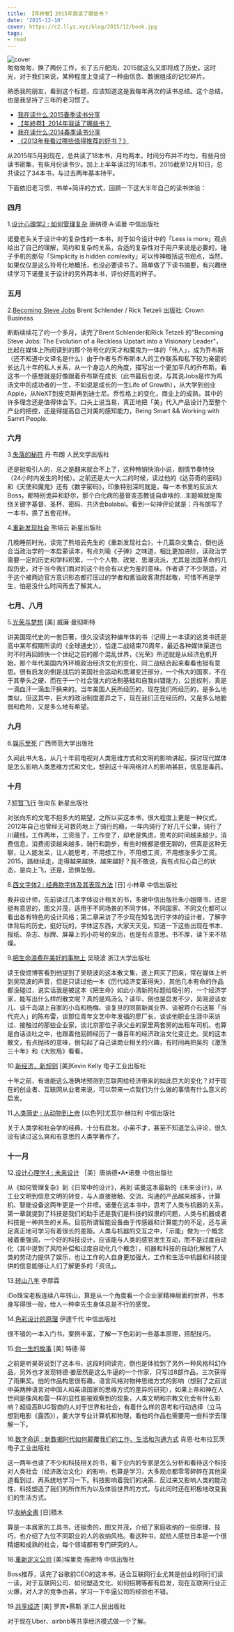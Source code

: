 ```yaml
---
title: 【年終卷】2015年我读了哪些书？
date: '2015-12-10'
cover: https://c2.llyz.xyz/blog/2015/12/book.jpg
tags:
- read
---
```


![cover](https://c2.llyz.xyz/blog/2015/12/book.jpg)  
匆匆匆匆，换了两份工作，长了五斤肥肉，2015就这么又即将成了历史。这时光，对于我们来说，某种程度上变成了一种由信息、数据组成的记忆碎片。

熟悉我的朋友，看到这个标题，应该知道这是我每年两次的读书总结。这个总结，也是我坚持了三年的老习惯了。

- [我在读什么:2015春季读书分享](https://luolei.org/what-i-read-in-2015-spring/)
- [【年終卷】2014年我读了哪些书？](https://luolei.org/what-i-read-in-2014/)
- [我在读什么:2014春季读书分享](https://luolei.org/what-i-read-in-2014-spring/)
- [《2013年我看过哪些值得推荐的好书？》](https://luolei.org/books-i-read-in-2013/)

从2015年5月到现在，总共读了18本书，月均两本，时间分布并不均匀，有些月份读书密集，有些月份读书少。加上上半年读过的16本书，2015截至12月10日，总共读过了34本书，与过去两年基本持平。

下面依旧老习惯，书单+简评的方式，回顾一下这大半年自己的读书体验：

### 四月

1.[设计心理学2 : 如何管理复杂](https://book.douban.com/subject/6750510/) 唐纳德·A·诺曼 中信出版社

诺曼老头关于设计中的复杂性的一本书，对于如今设计中的「Less is more」观点给出了自己的理解，简约和复杂的关系，合适的复杂性对于用户来说是必要的，锤子手机的那句「Simplicity is hidden comlexity」可以传神概括这书观点，当然，如果仅仅是这么符号化地概括，也没必要读书了。简单做了下读书摘要，有兴趣继续学习下诺曼关于设计的另外两本书，评价好高的样子。

### 五月

2.[Becoming Steve Jobs](https://book.douban.com/subject/26335642/) Brent Schlender / Rick Tetzeli 出版社: Crown Business

断断续续花了约一个多月，读完了Brent Schlender和Rick Tetzeli 的"Becoming Steve Jobs: The Evolution of a Reckless Upstart into a Visionary Leader"，比起在媒体上所阅读到的那个符号化的天才和魔鬼为一体的「伟人」，成为乔布斯（还不知道中文译名是什么）由于作者与乔布斯本人的工作联系和私下较为亲密的长达几十年的私人关系，从一个身边人的角度，描写出一个更加平凡的乔布斯。看这书一个感想就是好像跟着乔布斯在成长（此书最后也说，与其说Jobs是作为鸡汤文中的成功者的一生，不如说是成长的一生Life of Growth），从大学到创业Apple，从NeXT到皮克斯再到迪士尼。乔性格上的变化，商业上的成熟，其中的许多理念还是值得体会下。口头上说当易，真正地把「美」代入产品设计乃至整个产业的把控，还是得提高自己对美的感知能力，Being Smart && Working with Samrt People.

### 六月

3.[失落的秘符](https://book.douban.com/subject/4171951/) 丹·布朗 人民文学出版社

还是挺吸引人的，总之是翻来就合不上了，这种畅销快消小说，剧情节奏特快（24小时内发生的时候）。之前还是大一大二的时候，读过他的《达芬奇的密码》和《天使和魔鬼》还有《数字密码》，印象特别深的就是，每一本书里的反派大Boss，都特别诡异和舒尔，那个白化病的基督变态教徒自虐啥的…主题嘛就是围绕关键字基督、圣杯、密码、共济会balabal。看到一句神评论就是：丹布朗写了一本书，换了五套花样。

4.[重新发现社会](https://book.douban.com/subject/4199761/) 熊培云 新星出版社

几晚睡前时光，读完了熊培云先生的《重新发现社会》，十几篇杂文集合，倒也适合当政治学的一本启蒙读本，有点刘瑜《子弹》之味道，相比更加进阶，读政治学需要一定的历史和学科积累，一个个人物、政党、思潮流派，尤其是法国革命的几段历史，对于当今我们面对的这个社会有以史为鉴的意味。作者讲了不少胡适，对于这个被两边官方意识形态都打压过的学者和酱油政客肃然起敬，可惜不再是学生，怕是没什么时间再去了解其人。

### 七月、八月

5.[光荣与梦想](https://book.douban.com/subject/1005492/) \[美\] 威廉·曼彻斯特

讲美国现代史的一套巨著，很久没读这种编年体的书（记得上一本读的这类书还是高中某年假期所读的《全球通史》），恰逢二战结束70周年，最近各种媒体渠道也时不时再回顾快一个世纪之前的那个混乱世界，《光荣》所述就是从经济危机开始，那个年代美国内外环境政治经济文化的变化，同二战结合起来看看也挺有意思。很有启发的倒是战后的美国社会运动和思潮变迁部分，一个伟大的国家，不在于其拳头之硬，而在于一个社会强大的法制基础和自我纠错能力，公民权利，真是一滴血汗一滴血汗换来的。当年美国人民所经历的，现在我们所经历的，是多么地类似，但这其中，巨大的政治制度差异之下，现在我们正在经历的，又是多么地脆弱和危险，又是多么地有希望。

### 九月

6.[娱乐至死](https://book.douban.com/subject/1062193/) 广西师范大学出版社

久闻此书大名，从几十年前电视对人类思维方式和文明的影响讲起，探讨现代媒体是怎么影响人类思维方式和文化，想到这十年网络对人的影响甚巨，信息是毒药。

### 十月

7.[短暂飞行](https://book.douban.com/subject/25900807/) 张向东 新星出版社

对张向东的文笔不抱多大的期望，之所以买这本书，很大程度上更是一种仪式，2012年自己也曾经无可救药地上了骑行的瘾，一年内骑行了好几千公里，骑行了川藏线，工作两年，工资涨了，工作变了，却老是焦虑，思考的时间越来越少，消费信息，消费阅读越来越多，骑行和跑步，有些时候都是很无聊的，但真是这种无聊，让人能发呆，让人能思考，不用想工作，不用想工资，不用想涨多少工资。2015，路继续走，走得越来越快，越来越好？我不敢说，我有点担心自己的状态，是向上飞，还是，恐惧坠毁。

8.[西文字体2 : 经典款字体及其表现方法](https://book.douban.com/subject/26429444/) \[日\] 小林章 中信出版社

我非设计师，先前读过几本字体设计相关的书，多谢中信出版社朱小姐赠书，还是挺有意思的，图文并茂，适用于不同场景的不同字体，不同国家、不同文化都可以看出各有特色的设计风格；第二章采访了不少现在知名流行字体的设计者，了解字体背后的历史，挺好玩的，字体这东西，大家天天见，知道一下这些出现在书本、报纸、杂志、标牌、屏幕上的小符号的来历，也是有点意思。书不厚，读下来不枯燥。

9.[把生命浪费在美好的事物上](https://book.douban.com/subject/26390229/) 吴晓波 浙江大学出版社

读王俊煜博客看到他提到了吴晓波的这本散文集，遂上网买了回来，常在媒体上听到吴晓波的声音，但是只读过他一本《历代经济变革得失》，其他几本有命的作品都没碰过，说实话我是被这本《把生命》如此小清新的标题给吸引的，一个经济学家，能写出什么样的散文呢？真的是鸡汤么？读毕，倒也是启发不少，吴晓波谈女儿、谈千岛湖上自家的小岛和杨梅、谈复旦的同窗新闻业界、谈被蒋介石送匾「当代完人」的陈布雷，谈那位青年文艺中年发福的廖厂长，谈谈他职业生涯中采访过、接触过的那些企业家，谈北京那位子承父业的家里两套房的出租车司机，也算是白话谈吐之中，也跟着他回顾经历了一番百年的经济政治文化变迁史。吴的这本散文，有点抛砖的意味，倒勾起了自己读商业相关的兴趣，有时间再把吴的《激荡三十年》和《大败局》看看。

10.[新经济，新规则](https://book.douban.com/subject/25908079/) \[美\]Kevin Kelly 电子工业出版社

十年之前，有谁能这么准确地预测到互联网给经济带来的如此巨大的变化？对于现在的创业者、互联网从业者来说，可以带来一点我们为什么做的事情有什么意义的启发。

11.[人类简史 : 从动物到上帝](https://book.douban.com/subject/25985021/) \[以色列\]尤瓦尔·赫拉利 中信出版社

关于人类学和社会学的经典，十分有启发。小弟不才，甚至不知道怎么评论，很久没有读过这么爽和有意思的人类学著作了。

### 十一月

12.[设计心理学4 : 未来设计](https://book.douban.com/subject/26647363/) ［美］唐纳德•A•诺曼 中信出版社

从《如何管理复杂》到《日常中的设计》，再到 诺曼这本最新的《未来设计》，从工业文明到信息文明的转变，与人直接接触、交流、沟通的产品越来越多，计算机、智能设备这两年更是一个井喷。诺曼在这本书中，思考了人类与机器的关系，第一章就提到了科技是我们的助手还是我们是科技的奴隶的问题，人类与机器或者科技是一种共生的关系。目前所谓智能设备由于传感器和计算能力的不足，还与满足真正地可学习有着很长的差距。人类与机器的交互之中，「示能」做为一个概念被着重强调，一个好的科技设计，应该能与人类的感官发生互动，而不是过度自动化（其中提到了风险补偿和过度自动化几个概念），机器和科技的自动化解放了人类的劳动力提供了娱乐，也让工作的人自身更加强大，工作和生活中机器和科技提供的信息能够让人们了解更多的「资讯」。

13.[转山八年](https://book.douban.com/subject/26268580/) 李厚霖

iDo珠宝老板连续八年转山，算是从一个角度看一个企业家精神层面的世界，书本身写得很一般，给人一种李先生身体总是不行的感觉。

14.[色彩设计的原理](https://book.douban.com/subject/6790599/) 伊達千代 中信出版社

很不错的一本入门书，案例丰富，了解一下色彩的一些基本原理，搭配技巧。

15.[你一生的故事](https://book.douban.com/subject/1187842/) \[美\] 特德·蒋

之前是听昊哥说到了这本书，这段时间读完，倒也是体验到了另外一种风格科幻作品，另外也才发现特德·姜居然是这么牛逼的一个作家，只写过8部作品，三次获得了雨果奖。他的作品构思很有趣，语言风格对物种思维方式的影响（想到了之前说中英两种语言对中国人和英语国家的思维方式的差异的研究），如果上帝和神在人世间是像风和雷一样的显性能被观察到的现象，人类文明和宗教文化会有什么影响？超级高BUG智商的人对于世界和社会，有着什么样的思考和行动选择（立马想到电影《露西》），姜大学专业计算机和物理，看他的作品也需要用一些科学去理解一下。

16.[数字命运 : 新数据时代如何颠覆我们的工作、生活和沟通方式](https://book.douban.com/subject/26391243/) 肖恩·杜布拉瓦茨 电子工业出版社

这一两年也读了不少和科技相关的书，看下业内的专家是怎么分析和看待这个科技对人类社会（经济政治文化）的影响，也算是学习，大多观点都零零碎碎在其他渠道看到过，再系统地学习一下。科技影响着我们的决策，反过来又影响人类的能动性，科技塑造了我们的所作所为以及体验世界的方式，与此同时还在积极地改变我们的生活方式。

17.[收納全書](https://book.douban.com/subject/25851843/) \[日\]積木

算是一本居家的工具书，还挺贵的，图文并茂，介绍了家庭收纳的一些原理、技巧，也介绍了九位不同职业的人的收纳风格。看这种书，就给人感觉日本是一个很精细和成熟的社会，每个领域都有专门研究的人。

18.[重新定义公司](https://book.douban.com/subject/26582822/) \[美\]埃里克·施密特 中信出版社

Boss推荐，读完了谷歌前CEO的这本书，适合互联网行业尤其是创业的同行们读一读，对于互联网公司、如何塑造文化、如何招聘等都有启发，现在互联网行业正火爆，对人才的竞争由甚，学习一下牛逼公司的经验也不错。

19.[共享经济](https://book.douban.com/subject/26611892/) \[美\] 罗宾•蔡斯 浙江人民出版社

对于现在Uber、airbnb等共享经济模式做一个了解。
